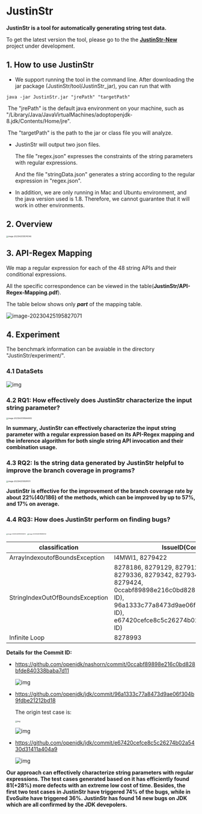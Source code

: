 # JustinStr

**JustinStr is a tool for automatically generating string test data.**

To get the latest version the tool, please go to the the [**JustinStr-New** ](https://github.com/suoyi123wang/JustinStr-New)project under development.

## 1. How to use JustinStr

- We support running the tool in the command line. After downloading the jar package (JustinStr/tool/JustinStr_jar), you can run that with

```
java -jar JustinStr.jar "jrePath" "targetPath"
```

​		The "jrePath" is  the default java environment on your machine, such as   "/Library/Java/JavaVirtualMachines/adoptopenjdk-8.jdk/Contents/Home/jre".

​		The "targetPath" is the path to the jar or class file you will analyze.

- JustinStr will output two json files.

  The file "regex.json" expresses the constraints of the string parameters with regular expressions.

  And the file "stringData.json" generates a string according to the regular expression in "regex.json".

- In addition, we are only running in Mac and Ubuntu environment, and the java version used is 1.8. Therefore, we cannot guarantee that it will work in other environments.

## 2. Overview

<img src="https://wmmsuoyi.oss-cn-beijing.aliyuncs.com/typora-pic/202304251957329.png" alt="image-20230425195745146" style="zoom:33%;" />

##  3. API-Regex Mapping

We map a regular expression for each of the 48 string APIs and their conditional expressions.

All the specific correspondence can be viewed in the table(**JustinStr/API-Regex-Mapping.pdf**).

The table below shows only ***part*** of the mapping table.

![image-20230425195827071](https://wmmsuoyi.oss-cn-beijing.aliyuncs.com/typora-pic/202304252002795.png)

## 4. Experiment

The benchmark information can be avaiable in the directory "JustinStr/experiment/".

### 4.1 DataSets

![img](https://wmmsuoyi.oss-cn-beijing.aliyuncs.com/typora-pic/202304252002372.jpeg)

### 4.2 RQ1: How effectively does JustinStr characterize the input string parameter?

<img src="https://wmmsuoyi.oss-cn-beijing.aliyuncs.com/typora-pic/202304251958931.png" alt="image-20230425195844902" style="zoom: 33%;" />

**In summary, JustinStr can effectively characterize the input string parameter with a regular expression based on its API-Regex mapping and the inference algorithm for both single string API invocation and their combination usage.**

### 4.3 RQ2: Is the string data generated by JustinStr helpful to improve the branch coverage in programs?

<img src="https://wmmsuoyi.oss-cn-beijing.aliyuncs.com/typora-pic/202304251959042.png" alt="image-20230425195911011" style="zoom:33%;" />

**JustinStr is effective for the improvement of the branch coverage rate by about 22%(40/186) of the methods, which can be improved by up to 57%, and 17% on average.**

### 4.4 RQ3: How does JustinStr perform on finding bugs?

<img src="https://wmmsuoyi.oss-cn-beijing.aliyuncs.com/typora-pic/202304251959232.png" alt="image-20230425195933200" style="zoom:25%;" />

<img src="https://wmmsuoyi.oss-cn-beijing.aliyuncs.com/typora-pic/202304251959153.png" alt="image-20230425195956122" style="zoom:25%;" />

| classification                  | IssueID(Commit ID) in JDK                                    |
| ------------------------------- | ------------------------------------------------------------ |
| ArrayIndexoutofBoundsException  | I4MWI1, 8279422                                              |
| StringIndexOutOfBoundsException | 8278186,  8279129, 8279128, 8279198, 8279218, 8279336,      8279342, 8279341, 8279362, 8279423, 8279424,     0ccabf89898e216c0bd828bfde840338baba7d11(Commit ID),     96a1333c77a8473d9ae06f304b9fdbe21212bd18(Commit ID),     e67420cefce8c5c26274b02a5430d31411a404a9(Commit ID) |
| Infinite Loop                   | 8278993                                                      |

**Details for the Commit ID:**

- https://github.com/openjdk/nashorn/commit/0ccabf89898e216c0bd828bfde840338baba7d11

  ![img](https://camo.githubusercontent.com/046a34487391b15a264828635bf00c951b13cd2583091cddd82dd69226a9c8ae/68747470733a2f2f747661312e73696e61696d672e636e2f6c617267652f653663396432346567793168343271776e6365686f6a3232376d306875646d722e6a7067)

- https://github.com/openjdk/jdk/commit/96a1333c77a8473d9ae06f304b9fdbe21212bd18

  The origin test case is: 

  <img src="https://wmmsuoyi.oss-cn-beijing.aliyuncs.com/typora-pic/202304252000764.jpeg" alt="img" style="zoom:33%;" />

  ![img](https://wmmsuoyi.oss-cn-beijing.aliyuncs.com/typora-pic/202304252001273.jpeg)

- https://github.com/openjdk/jdk/commit/e67420cefce8c5c26274b02a5430d31411a404a9

  ![img](https://wmmsuoyi.oss-cn-beijing.aliyuncs.com/typora-pic/202304252001843.jpeg)

**Our approach can effectively characterize string parameters with regular expressions. The test cases generated based on it has efficiently found 81(+28%) more defects with an extreme low cost of time. Besides, the first two test cases in JustinStr have triggered 74% of the bugs, while in EvoSuite have triggered 36%. JustinStr has found 14 new bugs on JDK which are all confirmed by the JDK devepolers.**

